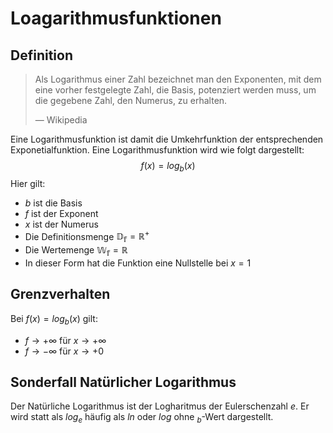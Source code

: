 # Loagarithmusfunktionen

## Definition

> Als Logarithmus einer Zahl bezeichnet man den Exponenten, mit dem eine vorher festgelegte Zahl, die Basis, potenziert werden muss, um die gegebene Zahl, den Numerus, zu erhalten.
>
> — Wikipedia

Eine Logarithmusfunktion ist damit die Umkehrfunktion der entsprechenden Exponetialfunktion. Eine Logarithmusfunktion wird wie folgt dargestellt:
$$
f(x) = log_b(x)
$$
Hier gilt:

- $b$ ist die Basis
- $f$ ist der Exponent
- $x$ ist der Numerus
- Die Definitionsmenge $\mathbb{D_f} = \mathbb{R^+}$
- Die Wertemenge $\mathbb{W_f} = \mathbb{R}$
- In dieser Form hat die Funktion eine Nullstelle bei $x=1$

## Grenzverhalten

Bei $f(x) = log_b(x)$ gilt:

- $f \to +\infty$ für $x \to +\infty$
- $f \to -\infty$ für $x \to +0$

## Sonderfall Natürlicher Logarithmus

Der Natürliche Logarithmus ist der Logharitmus der Eulerschenzahl $e$. Er wird statt als $log_e$ häufig als $ln$ oder $log$ ohne $_b$-Wert dargestellt.

